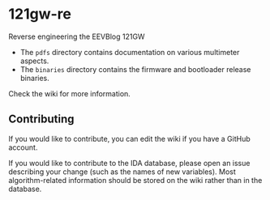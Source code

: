 # 121gw-re
Reverse engineering the EEVBlog 121GW

* The `pdfs` directory contains documentation on various multimeter aspects.
* The `binaries` directory contains the firmware and bootloader release binaries.

Check the wiki for more information.

## Contributing
If you would like to contribute, you can edit the wiki if you have a GitHub account.

If you would like to contribute to the IDA database, please open an issue describing your change (such as the names of new variables). Most algorithm-related information should be stored on the wiki rather than in the database.